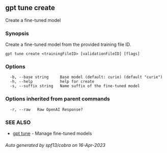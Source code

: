 ## gpt tune create

Create a fine-tuned model

### Synopsis

Create a fine-tuned model from the provided training file ID.

```
gpt tune create <trainingFileID> [validationFileID] [flags]
```

### Options

```
  -b, --base string     Base model (default: curie) (default "curie")
  -h, --help            help for create
  -s, --suffix string   Name suffix of the fine-tuned model
```

### Options inherited from parent commands

```
  -r, --raw   Raw OpenAI Response?
```

### SEE ALSO

* [gpt tune](gpt_tune.md)	 - Manage fine-tuned models

###### Auto generated by spf13/cobra on 16-Apr-2023
